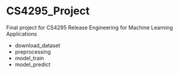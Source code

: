# CS4295_Project
Final project for CS4295 Release Engineering for Machine Learning Applications


- download_dataset
- preprocessing
- model_train
- model_predict